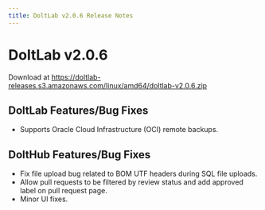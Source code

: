 ```yaml
---
title: DoltLab v2.0.6 Release Notes
---
```


# DoltLab v2.0.6
Download at https://doltlab-releases.s3.amazonaws.com/linux/amd64/doltlab-v2.0.6.zip

## DoltLab Features/Bug Fixes
* Supports Oracle Cloud Infrastructure (OCI) remote backups.

## DoltHub Features/Bug Fixes
* Fix file upload bug related to BOM UTF headers during SQL file uploads.
* Allow pull requests to be filtered by review status and add approved label on pull request page.
* Minor UI fixes.
